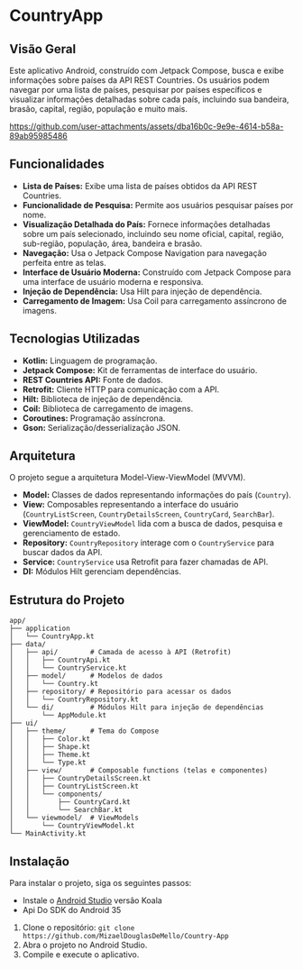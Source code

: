 # CountryApp

## Visão Geral

Este aplicativo Android, construído com Jetpack Compose, busca e exibe informações sobre países da API REST Countries. Os usuários podem navegar por uma lista de países, pesquisar por países específicos e visualizar informações detalhadas sobre cada país, incluindo sua bandeira, brasão, capital, região, população e muito mais.





https://github.com/user-attachments/assets/dba16b0c-9e9e-4614-b58a-89ab95985486





## Funcionalidades

*   **Lista de Países:** Exibe uma lista de países obtidos da API REST Countries.
*   **Funcionalidade de Pesquisa:** Permite aos usuários pesquisar países por nome.
*   **Visualização Detalhada do País:** Fornece informações detalhadas sobre um país selecionado, incluindo seu nome oficial, capital, região, sub-região, população, área, bandeira e brasão.
*   **Navegação:** Usa o Jetpack Compose Navigation para navegação perfeita entre as telas.
*   **Interface de Usuário Moderna:** Construído com Jetpack Compose para uma interface de usuário moderna e responsiva.
*   **Injeção de Dependência:** Usa Hilt para injeção de dependência.
*   **Carregamento de Imagem:** Usa Coil para carregamento assíncrono de imagens.

## Tecnologias Utilizadas

*   **Kotlin:** Linguagem de programação.
*   **Jetpack Compose:** Kit de ferramentas de interface do usuário.
*   **REST Countries API:** Fonte de dados.
*   **Retrofit:** Cliente HTTP para comunicação com a API.
*   **Hilt:** Biblioteca de injeção de dependência.
*   **Coil:** Biblioteca de carregamento de imagens.
*   **Coroutines:** Programação assíncrona.
*   **Gson:** Serialização/desserialização JSON.


## Arquitetura

O projeto segue a arquitetura Model-View-ViewModel (MVVM).

*   **Model:** Classes de dados representando informações do país (`Country`).
*   **View:** Composables representando a interface do usuário (`CountryListScreen`, `CountryDetailsScreen`, `CountryCard`, `SearchBar`).
*   **ViewModel:** `CountryViewModel` lida com a busca de dados, pesquisa e gerenciamento de estado.
*   **Repository:** `CountryRepository` interage com o `CountryService` para buscar dados da API.
*   **Service:** `CountryService` usa Retrofit para fazer chamadas de API.
*   **DI:** Módulos Hilt gerenciam dependências.

## Estrutura do Projeto

``` 
app/
├── application
│   └── CountryApp.kt
├── data/
│   ├── api/        # Camada de acesso à API (Retrofit)
│   │   ├── CountryApi.kt
│   │   └── CountryService.kt
│   ├── model/      # Modelos de dados
│   │   └── Country.kt
│   ├── repository/ # Repositório para acessar os dados
│   │   └── CountryRepository.kt
│   └── di/         # Módulos Hilt para injeção de dependências
│       └── AppModule.kt
├── ui/
│   ├── theme/      # Tema do Compose
│   │   ├── Color.kt
│   │   ├── Shape.kt
│   │   ├── Theme.kt
│   │   └── Type.kt
│   ├── view/       # Composable functions (telas e componentes)
│   │   ├── CountryDetailsScreen.kt
│   │   ├── CountryListScreen.kt
│   │   └── components/
│   │       ├── CountryCard.kt
│   │       └── SearchBar.kt
│   └── viewmodel/  # ViewModels
│       └── CountryViewModel.kt
└── MainActivity.kt
```

## Instalação

Para instalar o projeto, siga os seguintes passos:
- Instale o [Android Studio](https://developer.android.com/studio) versão Koala
- Api Do SDK do Android 35 

1.  Clone o repositório: `git clone https://github.com/MizaelDouglasDeMello/Country-App`
2.  Abra o projeto no Android Studio.
3.  Compile e execute o aplicativo.
